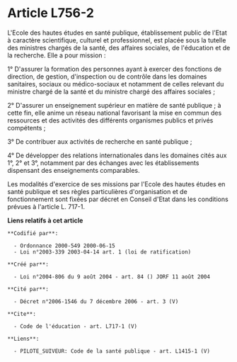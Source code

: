 # Article L756-2

L'Ecole des hautes études en santé publique, établissement public de l'Etat à caractère scientifique, culturel et
professionnel, est placée sous la tutelle des ministres chargés de la santé, des affaires sociales, de l'éducation et de la
recherche. Elle a pour mission :

1° D'assurer la formation des personnes ayant à exercer des fonctions de direction, de gestion, d'inspection ou de contrôle
dans les domaines sanitaires, sociaux ou médico-sociaux et notamment de celles relevant du ministre chargé de la santé et du
ministre chargé des affaires sociales ;

2° D'assurer un enseignement supérieur en matière de santé publique ; à cette fin, elle anime un réseau national favorisant
la mise en commun des ressources et des activités des différents organismes publics et privés compétents ;

3° De contribuer aux activités de recherche en santé publique ;

4° De développer des relations internationales dans les domaines cités aux 1°, 2° et 3°, notamment par des échanges avec les
établissements dispensant des enseignements comparables.

Les modalités d'exercice de ses missions par l'Ecole des hautes études en santé publique et ses règles particulières
d'organisation et de fonctionnement sont fixées par décret en Conseil d'Etat dans les conditions prévues à l'article L.
717-1.

**Liens relatifs à cet article**

	**Codifié par**:

	  - Ordonnance 2000-549 2000-06-15
	  - Loi n°2003-339 2003-04-14 art. 1 (loi de ratification)

	**Créé par**:

	  - Loi n°2004-806 du 9 août 2004 - art. 84 () JORF 11 août 2004

	**Cité par**:

	  - Décret n°2006-1546 du 7 décembre 2006 - art. 3 (V)

	**Cite**:

	  - Code de l'éducation - art. L717-1 (V)

	**Liens**:

	  - PILOTE_SUIVEUR: Code de la santé publique - art. L1415-1 (V)

